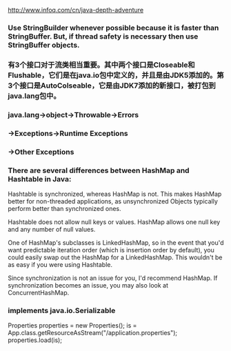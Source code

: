 http://www.infoq.com/cn/java-depth-adventure

### Use StringBuilder whenever possible because it is faster than StringBuffer. But, if thread safety is necessary then use StringBuffer objects.
### 有3个接口对于流类相当重要。其中两个接口是Closeable和Flushable，它们是在java.io包中定义的，并且是由JDK5添加的。第3个接口是AutoColseable，它是由JDK7添加的新接口，被打包到java.lang包中。
### java.lang->object->Throwable->Errors
###							->Exceptions->Runtime Exceptions
###										->Other Exceptions
### There are several differences between HashMap and Hashtable in Java:

Hashtable is synchronized, whereas HashMap is not. This makes HashMap better for non-threaded applications, as unsynchronized Objects typically perform better than synchronized ones.

Hashtable does not allow null keys or values.  HashMap allows one null key and any number of null values.

One of HashMap's subclasses is LinkedHashMap, so in the event that you'd want predictable iteration order (which is insertion order by default), you could easily swap out the HashMap for a LinkedHashMap. This wouldn't be as easy if you were using Hashtable.

Since synchronization is not an issue for you, I'd recommend HashMap. If synchronization becomes an issue, you may also look at ConcurrentHashMap.

### implements java.io.Serializable


Properties properties = new Properties();
			is = App.class.getResourceAsStream("/application.properties");
			properties.load(is);
